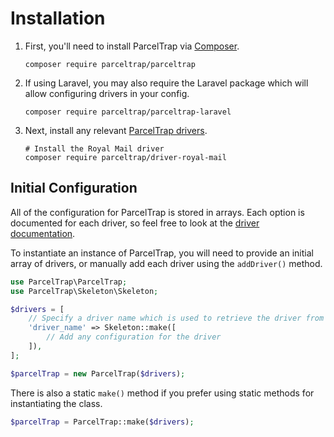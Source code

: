 # Installation

1. First, you'll need to install ParcelTrap via [Composer][].
   ```shell
   composer require parceltrap/parceltrap
   ```

1. If using Laravel, you may also require the Laravel package which will allow configuring drivers in your config.
   ```shell
   composer require parceltrap/parceltrap-laravel
   ```

1. Next, install any relevant [ParcelTrap drivers][drivers].
   ```shell
   # Install the Royal Mail driver
   composer require parceltrap/driver-royal-mail
   ```

<a name="initial-configuration"></a>
## Initial Configuration

All of the configuration for ParcelTrap is stored in arrays. Each option is documented for each driver, so feel free to look at the [driver documentation][drivers].

To instantiate an instance of ParcelTrap, you will need to provide an initial array of drivers, or manually add each driver using the `addDriver()` method.

```php
use ParcelTrap\ParcelTrap;
use ParcelTrap\Skeleton\Skeleton;

$drivers = [
    // Specify a driver name which is used to retrieve the driver from the container
    'driver_name' => Skeleton::make([
        // Add any configuration for the driver
    ]),
];

$parcelTrap = new ParcelTrap($drivers);
```

There is also a static `make()` method if you prefer using static methods for instantiating the class.

```php
$parcelTrap = ParcelTrap::make($drivers);
```

[composer]: https://getcomposer.org
[drivers]: drivers
